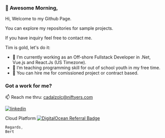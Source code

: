 ### 👋 Awesome Morning,

Hi, Welcome to my Github Page. 

You can explore my repositories for sample projects.

If you have inquiry feel free to contact me.

Tim is gold, let's do it:
- 🔭 I’m currently working as an Off-shore Fullstack Developer in .Net, Vue.js and React.Js (US Timezone).
- 🌱 I’m teaching programming skill for out of school youth in my free time.
- 🤔 You can hire me for comissioned project or contract based.

### Got a work for me?
 📫 Reach me thru: cadalzolc@niftyers.com

[<img alt="linkedin" src="https://img.shields.io/badge/linkedin-%230077B5.svg?&style=for-the-badge&logo=linkedin&logoColor=white" />](https://www.linkedin.com/in/cadalzolc/)

Cloud Platform
[![DigitalOcean Referral Badge](https://web-platforms.sfo2.cdn.digitaloceanspaces.com/WWW/Badge%201.svg)](https://www.digitalocean.com/?refcode=f68cf15f35d7&utm_campaign=Referral_Invite&utm_medium=Referral_Program&utm_source=badge)

```javascript
Regards,
Bert
```
